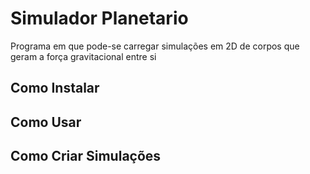 # Simulador Planetario
Programa em que pode-se carregar simulações em 2D de corpos que geram a força gravitacional entre si

## Como Instalar

## Como Usar

## Como Criar Simulações


